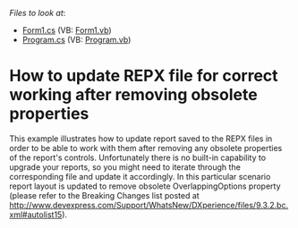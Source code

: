<!-- default file list -->
*Files to look at*:

* [Form1.cs](./CS/RestoreLayoutWithOverlappedOptions/Form1.cs) (VB: [Form1.vb](./VB/RestoreLayoutWithOverlappedOptions/Form1.vb))
* [Program.cs](./CS/RestoreLayoutWithOverlappedOptions/Program.cs) (VB: [Program.vb](./VB/RestoreLayoutWithOverlappedOptions/Program.vb))
<!-- default file list end -->
# How to update REPX file for correct working after removing obsolete properties


<p>This example illustrates how to update report saved to the REPX files in order to be able to work with them after removing any obsolete properties of the report's controls. Unfortunately there is no built-in capability to upgrade your reports, so you might need to iterate through the corresponding file and update it accordingly. In this particular scenario report layout is updated to remove obsolete OverlappingOptions property (please refer to the Breaking Changes list posted at <a href="http://www.devexpress.com/Support/WhatsNew/DXperience/files/9.3.2.bc.xml#autolist15">http://www.devexpress.com/Support/WhatsNew/DXperience/files/9.3.2.bc.xml#autolist15</a>).</p>

<br/>


